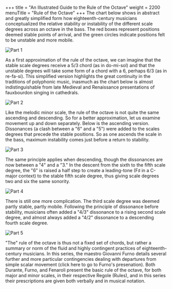 +++
title = "An Illustrated Guide to the Rule of the Octave"
weight = 2200
menuTitle = "Rule of the Octave"
+++
The chart below shows in abstract and greatly simplified form how eighteenth-century musicians conceptualized the relative stability or instability of the different scale degrees across an octave in the bass. The red boxes represent positions deemed stable points of arrival, and the green circles indicate positions felt to be unstable and more mobile.

![Part 1](/img/about/RegolaDell8part1.jpg)

As a first approximation of the rule of the octave, we can imagine that the stable scale degrees receive a 5/3 chord (as in do-mi-sol) and that the unstable degrees will take some form of a chord with a 6, perhaps 6/3 (as in re-fa-si). This simplified version highlights the great continuity in the traditions of polyphonic music, inasmuch as the chart below is almost indistinguishable from late Medieval and Renaissance presentations of fauxbourdon singing in cathedrals.

![Part 2](/img/about/RegolaDell8part2.jpg)

Like the melodic minor scale, the rule of the octave is not quite the same ascending and descending. So for a better approximation, let us examine movement up and down separately. Below is the ascending version. Dissonances (a clash between a "6" and a "5") were added to the scales degrees that precede the stable positions. So as one ascends the scale in the bass, maximum instability comes just before a return to stability.

![Part 3](/img/about/RegolaDell8part3.jpg)

The same principle applies when descending, though the dissonances are now between a "4" and a "3." In the descent from the sixth to the fifth scale degree, the "6" is raised a half step to create a leading-tone (F♯ in a C-major context) to the stable fifth scale degree, thus giving scale degrees two and six the same sonority.

![Part 4](/img/about/RegolaDell8part4.jpg)

There is still one more complication. The third scale degree was deemed partly stable, partly mobile. Following the principle of dissonance before stability, musicians often added a "4/3" dissonance to a rising second scale degree, and almost always added a "4/2" dissonance to a descending fourth scale degree.

![Part 5](/img/about/RegolaDell8part5.jpg)

"The" rule of the octave is thus not a fixed set of chords, but rather a summary or norm of the fluid and highly contingent practices of eighteenth-century musicians. In this series, the maestro Giovanni Furno details several further and more particular contingencies dealing with departures from simple scalar movement (click here to go to Furno's presenation). Both Durante, Furno, and Fenaroli present the basic rule of the octave, for both major and minor scales, in their respective Regole (Rules), and in this series their prescriptions are given both verbally and in musical notation.
